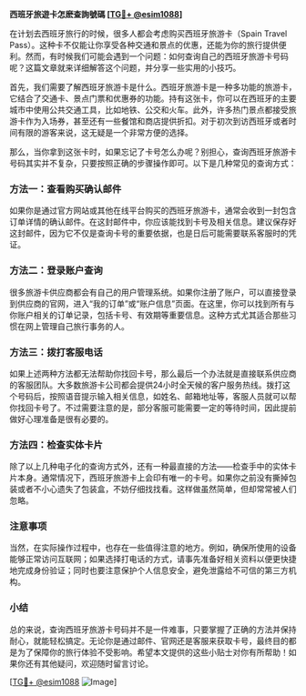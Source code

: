 **西班牙旅遊卡怎麽查詢號碼 [[TG💪+ @esim1088](https://t.me/s/esim1088)]**

在计划去西班牙旅行的时候，很多人都会考虑购买西班牙旅游卡（Spain Travel Pass）。这种卡不仅能让你享受各种交通和景点的优惠，还能为你的旅行提供便利。然而，有时候我们可能会遇到一个问题：如何查询自己的西班牙旅游卡号码呢？这篇文章就来详细解答这个问题，并分享一些实用的小技巧。

首先，我们需要了解西班牙旅游卡是什么。西班牙旅游卡是一种多功能的旅游卡，它结合了交通卡、景点门票和优惠券的功能。持有这张卡，你可以在西班牙的主要城市中使用公共交通工具，比如地铁、公交和火车。此外，许多热门景点都接受旅游卡作为入场券，甚至还有一些餐馆和商店提供折扣。对于初次到访西班牙或者时间有限的游客来说，这无疑是一个非常方便的选择。

那么，当你拿到这张卡时，如果忘记了卡号怎么办呢？别担心，查询西班牙旅游卡号码其实并不复杂，只要按照正确的步骤操作即可。以下是几种常见的查询方式：

### 方法一：查看购买确认邮件

如果你是通过官方网站或其他在线平台购买的西班牙旅游卡，通常会收到一封包含订单详情的确认邮件。在这封邮件中，你应该能找到卡号及相关信息。建议保存好这封邮件，因为它不仅是查询卡号的重要依据，也是日后可能需要联系客服时的凭证。

### 方法二：登录账户查询

很多旅游卡供应商都会有自己的用户管理系统。如果你注册了账户，可以直接登录到供应商的官网，进入“我的订单”或“账户信息”页面。在这里，你可以找到所有与你账户相关的订单记录，包括卡号、有效期等重要信息。这种方式尤其适合那些习惯在网上管理自己旅行事务的人。

### 方法三：拨打客服电话

如果上述两种方法都无法帮助你找回卡号，那么最后一个办法就是直接联系供应商的客服团队。大多数旅游卡公司都会提供24小时全天候的客户服务热线。拨打这个号码后，按照语音提示输入相关信息，如姓名、邮箱地址等，客服人员就可以帮你找回卡号了。不过需要注意的是，部分客服可能需要一定的等待时间，因此提前做好心理准备是很有必要的。

### 方法四：检查实体卡片

除了以上几种电子化的查询方式外，还有一种最直接的方法——检查手中的实体卡片本身。通常情况下，西班牙旅游卡上会印有唯一的卡号。如果你之前没有撕掉包装或者不小心遗失了包装盒，不妨仔细找找看。这样做虽然简单，但却常常被人们忽略。

### 注意事项

当然，在实际操作过程中，也存在一些值得注意的地方。例如，确保所使用的设备能够正常访问互联网；如果选择打电话的方式，请事先准备好相关资料以便更快捷地完成身份验证；同时也要注意保护个人信息安全，避免泄露给不可信的第三方机构。

### 小结

总的来说，查询西班牙旅游卡号码并不是一件难事，只要掌握了正确的方法并保持耐心，就能轻松搞定。无论你是通过邮件、官网还是客服来获取卡号，最终目的都是为了保障你的旅行体验不受影响。希望本文提供的这些小贴士对你有所帮助！如果你还有其他疑问，欢迎随时留言讨论。

[[TG💪+ @esim1088](https://t.me/s/esim1088) ![Image](https://i.postimg.cc/4NQfJmqS/Snipaste-2025-05-13-00-14-12.png)]